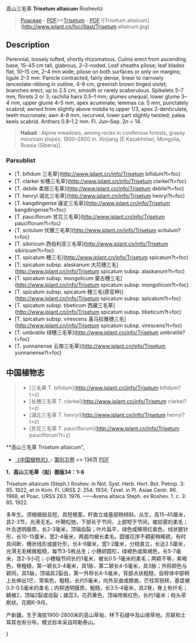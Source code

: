 高山三毛草 **Trisetum altaicum** Roshevitz

> [Poaceae](http://www.iplant.cn/info/Poaceae?t=foc) - [PDF](http://www.iplant.cn/foc/pdf/Poaceae.pdf)>>[Trisetum](http://www.iplant.cn/info/Trisetum?t=foc) - [PDF](http://www.iplant.cn/foc/pdf/Trisetum.pdf)
![Trisetum altaicum](http://www.iplant.cn/foc/illast/Trisetum altaicum.jpg)

## Description

Perennial, loosely tufted, shortly rhizomatous. Culms erect from ascending base, 15–45 cm tall, glabrous, 2–3-noded. Leaf sheaths pilose; leaf blades flat, 10–15 cm, 2–4 mm wide, pilose on both surfaces or only on margins; ligule 2–3 mm. Panicle contracted, fairly dense, linear to narrowly lanceolate-oblong in outline, 4–9 cm, greenish brown tinged violet; branches erect, up to 2.5 cm, smooth or rarely scaberulous. Spikelets 5–7 mm, florets 2 or 3; rachilla hairs 0.5–1 mm; glumes unequal, lower glume 3–4 mm, upper glume 4–5 mm, apex acuminate; lemmas ca. 5 mm, punctately scabrid; awned from slightly above middle to upper 1/3, apex 2-denticulate, teeth mucronate; awn 4–8 mm, recurved, lower part slightly twisted; palea keels scabrid. Anthers 0.8–1.2 mm. Fl. Jun–Sep. 2*n* = 14.

> **Habait** : 
> Alpine meadows, among rocks in coniferous forests, grassy mountain slopes; 1900–2800 m. Xinjiang [E Kazakhstan, Mongolia, Russia (Siberia)].


### Parsublist

* [T.  bifidum  三毛草](http://www.iplant.cn/info/Trisetum bifidum?t=foc)
* [T.  clarkei  长穗三毛草](http://www.iplant.cn/info/Trisetum clarkei?t=foc)
* [T.  debile  柔弱三毛草](http://www.iplant.cn/info/Trisetum debile?t=foc)
* [T.  henryi  湖北三毛草](http://www.iplant.cn/info/Trisetum henryi?t=foc)
* [T.  kangdingense  康定三毛草](http://www.iplant.cn/info/Trisetum kangdingense?t=foc)
* [T.  pauciflorum  贫花三毛草](http://www.iplant.cn/info/Trisetum pauciflorum?t=foc)
* [T.  scitulum  优雅三毛草](http://www.iplant.cn/info/Trisetum scitulum?t=foc)
* [T.  sibiricum  西伯利亚三毛草](http://www.iplant.cn/info/Trisetum sibiricum?t=foc)
* [T.  spicatum  穗三毛](http://www.iplant.cn/info/Trisetum spicatum?t=foc)
* [T.  spicatum subsp. alaskanum  大花穗三毛](http://www.iplant.cn/info/Trisetum spicatum subsp. alaskanum?t=foc)
* [T.  spicatum subsp. mongolicum  蒙古穗三毛](http://www.iplant.cn/info/Trisetum spicatum subsp. mongolicum?t=foc)
* [T.  spicatum subsp. spicatum  穗三毛(原亚种)](http://www.iplant.cn/info/Trisetum spicatum subsp. spicatum?t=foc)
* [T.  spicatum subsp. tibeticum  西藏三毛草](http://www.iplant.cn/info/Trisetum spicatum subsp. tibeticum?t=foc)
* [T.  spicatum subsp. virescens  喜马拉雅穗三毛](http://www.iplant.cn/info/Trisetum spicatum subsp. virescens?t=foc)
* [T.  umbratile  绿穗三毛草](http://www.iplant.cn/info/Trisetum umbratile?t=foc)
* [T.  yunnanense  云南三毛草](http://www.iplant.cn/info/Trisetum yunnanense?t=foc)

## 中国植物志

> * [三毛草  T.  bifidum](http://www.iplant.cn/info/Trisetum bifidum?t=z)
> * [长穗三毛草  T.  clarkei](http://www.iplant.cn/info/Trisetum clarkei?t=z)
> * [湖北三毛草  T.  henryi](http://www.iplant.cn/info/Trisetum henryi?t=z)
> * [贫花三毛草  T.  pauciflorum](http://www.iplant.cn/info/Trisetum pauciflorum?t=z)

**高山三毛草 Trisetum altaicum",


* [《中国植物志》](http://www.iplant.cn/frps)- [第9(3)卷](http://www.iplant.cn/frps/vol/9(3)) >> 136页 [PDF](http://www.iplant.cn/frps/pdf/9(3)/136.pdf)

**1．高山三毛草（拟）图版34：1-6**

Trisetum altaicum (Steph.) Roshev. in Not. Syst. Herb. Hort. Bot. Petrop. 3: 85. 1922, et in Kom. Fl. URSS 2: 254. 1934; Tzvel. in Pl. Asiae Centr. 96. 1968, et Poac. URSS 263. 1976. ——Avena altaica Steph. ex Roshev. 1. c. 3: 85. 1922.

多年生。须根细弱且短，具短根茎。秆直立或基部稍倾斜，丛生，高15-45厘米，具2-3节，光滑无毛。叶鞘松弛，下部长于节间，上部短于节间，被较密的柔毛；叶舌透明膜质，长2-3毫米，顶端齿裂；叶片扁平，绿色或稀带红紫色，线状披针形，长10-15厘米，宽2-4毫米，两面均被长柔毛。圆锥花序不稠密稍稀疏，有时具间断，穗状线形或披针形，长4-9厘米，宽1-2厘米，分枝直立，长达2.5厘米，光滑无毛稀微粗糙，每节3-5枚丛生；小穗卵圆形，绿褐色或紫褐色，长5-7毫米，含2-3小花；小穗轴节间长约1毫米，被长0.5-1毫米的柔毛；两颖不等，紫褐色，脊粗糙，第一颖长3-4毫米，具1脉，第二颖长4-5毫米，具3脉；外稃颜色与颖同，具5脉，顶端具2裂齿，第一外稃长4-5毫米，背部点状粗糙，自稃体中部稍上处伸出1芒，常紫色，粗糙，长约5毫米，向外反曲或膝曲，芒柱常扭转，基盘被0.3-0.5毫米的柔毛；内稃透明膜质，粗糙，长3.5-4毫米，具2脊，脊上有纤毛；鳞被2，顶端2裂或齿裂；雄蕊3，花药黄色，顶端带紫红色，长约1毫米；柱头帚刷状。花期6-9月。

产新疆。生于海拔1900-2800米的高山草甸、林下石缝中及山坡草地。苏联和土耳其也有分布。模式标本采自阿勒泰山。


}